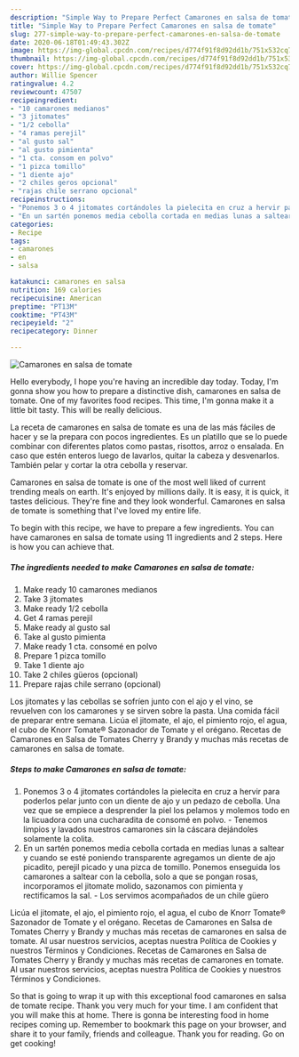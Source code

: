 ```yaml
---
description: "Simple Way to Prepare Perfect Camarones en salsa de tomate"
title: "Simple Way to Prepare Perfect Camarones en salsa de tomate"
slug: 277-simple-way-to-prepare-perfect-camarones-en-salsa-de-tomate
date: 2020-06-18T01:49:43.302Z
image: https://img-global.cpcdn.com/recipes/d774f91f8d92dd1b/751x532cq70/camarones-en-salsa-de-tomate-foto-principal.jpg
thumbnail: https://img-global.cpcdn.com/recipes/d774f91f8d92dd1b/751x532cq70/camarones-en-salsa-de-tomate-foto-principal.jpg
cover: https://img-global.cpcdn.com/recipes/d774f91f8d92dd1b/751x532cq70/camarones-en-salsa-de-tomate-foto-principal.jpg
author: Willie Spencer
ratingvalue: 4.2
reviewcount: 47507
recipeingredient:
- "10 camarones medianos"
- "3 jitomates"
- "1/2 cebolla"
- "4 ramas perejil"
- "al gusto sal"
- "al gusto pimienta"
- "1 cta. consom en polvo"
- "1 pizca tomillo"
- "1 diente ajo"
- "2 chiles geros opcional"
- "rajas chile serrano opcional"
recipeinstructions:
- "Ponemos 3 o 4 jitomates cortándoles la pielecita en cruz a hervir para poderlos pelar junto con un diente de ajo y un pedazo de cebolla. Una vez que se empiece a desprender la piel los pelamos y molemos todo en la licuadora con una cucharadita de consomé en polvo. Tenemos limpios y lavados nuestros camarones sin la cáscara dejándoles solamente la colita."
- "En un sartén ponemos media cebolla cortada en medias lunas a saltear y cuando se esté poniendo transparente agregamos un diente de ajo picadito, perejil picado y una pizca de tomillo. Ponemos enseguida los camarones a saltear con la cebolla, solo a que se pongan rosas, incorporamos el jitomate molido, sazonamos con pimienta y rectificamos la sal. Los servimos acompañados de un chile güero"
categories:
- Recipe
tags:
- camarones
- en
- salsa

katakunci: camarones en salsa 
nutrition: 169 calories
recipecuisine: American
preptime: "PT13M"
cooktime: "PT43M"
recipeyield: "2"
recipecategory: Dinner

---
```



![Camarones en salsa de tomate](https://img-global.cpcdn.com/recipes/d774f91f8d92dd1b/751x532cq70/camarones-en-salsa-de-tomate-foto-principal.jpg)

Hello everybody, I hope you're having an incredible day today. Today, I'm gonna show you how to prepare a distinctive dish, camarones en salsa de tomate. One of my favorites food recipes. This time, I'm gonna make it a little bit tasty. This will be really delicious.

La receta de camarones en salsa de tomate es una de las más fáciles de hacer y se la prepara con pocos ingredientes. Es un platillo que se lo puede combinar con diferentes platos como pastas, risottos, arroz o ensalada. En caso que estén enteros luego de lavarlos, quitar la cabeza y desvenarlos. También pelar y cortar la otra cebolla y reservar.

Camarones en salsa de tomate is one of the most well liked of current trending meals on earth. It's enjoyed by millions daily. It is easy, it is quick, it tastes delicious. They're fine and they look wonderful. Camarones en salsa de tomate is something that I've loved my entire life.


To begin with this recipe, we have to prepare a few ingredients. You can have camarones en salsa de tomate using 11 ingredients and 2 steps. Here is how you can achieve that.

<!--inarticleads1-->

##### The ingredients needed to make Camarones en salsa de tomate:

1. Make ready 10 camarones medianos
1. Take 3 jitomates
1. Make ready 1/2 cebolla
1. Get 4 ramas perejil
1. Make ready al gusto sal
1. Take al gusto pimienta
1. Make ready 1 cta. consomé en polvo
1. Prepare 1 pizca tomillo
1. Take 1 diente ajo
1. Take 2 chiles güeros (opcional)
1. Prepare rajas chile serrano (opcional)


Los jitomates y las cebollas se sofríen junto con el ajo y el vino, se revuelven con los camarones y se sirven sobre la pasta. Una comida fácil de preparar entre semana. Licúa el jitomate, el ajo, el pimiento rojo, el agua, el cubo de Knorr Tomate® Sazonador de Tomate y el orégano. Recetas de Camarones en Salsa de Tomates Cherry y Brandy y muchas más recetas de camarones en salsa de tomate. 

<!--inarticleads2-->

##### Steps to make Camarones en salsa de tomate:

1. Ponemos 3 o 4 jitomates cortándoles la pielecita en cruz a hervir para poderlos pelar junto con un diente de ajo y un pedazo de cebolla. Una vez que se empiece a desprender la piel los pelamos y molemos todo en la licuadora con una cucharadita de consomé en polvo. - Tenemos limpios y lavados nuestros camarones sin la cáscara dejándoles solamente la colita.
1. En un sartén ponemos media cebolla cortada en medias lunas a saltear y cuando se esté poniendo transparente agregamos un diente de ajo picadito, perejil picado y una pizca de tomillo. Ponemos enseguida los camarones a saltear con la cebolla, solo a que se pongan rosas, incorporamos el jitomate molido, sazonamos con pimienta y rectificamos la sal. - Los servimos acompañados de un chile güero


Licúa el jitomate, el ajo, el pimiento rojo, el agua, el cubo de Knorr Tomate® Sazonador de Tomate y el orégano. Recetas de Camarones en Salsa de Tomates Cherry y Brandy y muchas más recetas de camarones en salsa de tomate. Al usar nuestros servicios, aceptas nuestra Política de Cookies y nuestros Términos y Condiciones. Recetas de Camarones en Salsa de Tomates Cherry y Brandy y muchas más recetas de camarones en tomate. Al usar nuestros servicios, aceptas nuestra Política de Cookies y nuestros Términos y Condiciones. 

So that is going to wrap it up with this exceptional food camarones en salsa de tomate recipe. Thank you very much for your time. I am confident that you will make this at home. There is gonna be interesting food in home recipes coming up. Remember to bookmark this page on your browser, and share it to your family, friends and colleague. Thank you for reading. Go on get cooking!
